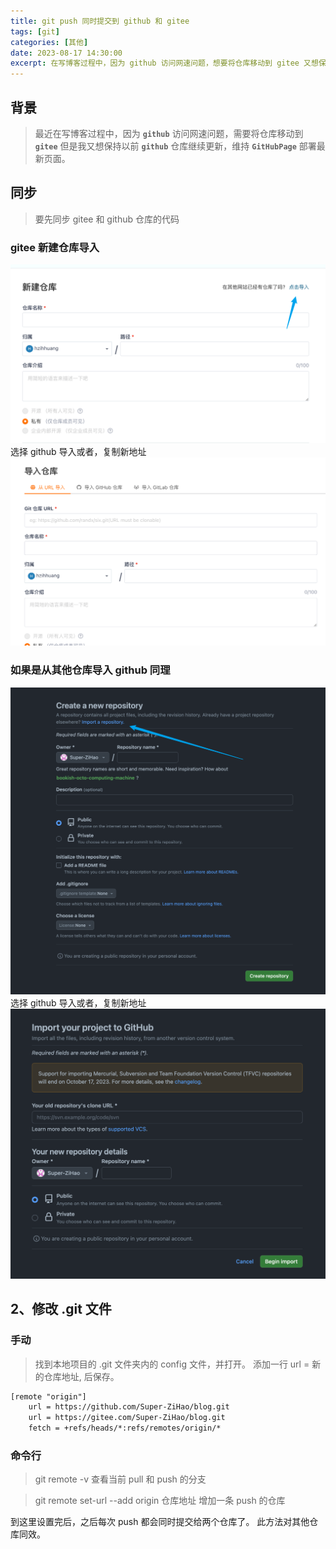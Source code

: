 ```yaml
---
title: git push 同时提交到 github 和 gitee
tags: [git]
categories: [其他]
date: 2023-08-17 14:30:00
excerpt: 在写博客过程中，因为 github 访问网速问题，想要将仓库移动到 gitee 又想保持以前 github 仓库继续更新...
---
```


## 背景
> 最近在写博客过程中，因为 **`github`** 访问网速问题，需要将仓库移动到 **`gitee`** 但是我又想保持以前 **`github`** 仓库继续更新，维持 **`GitHubPage`** 部署最新页面。


## 同步
> 要先同步 gitee 和 github 仓库的代码
### gitee 新建仓库导入
![gitee](/assets/images/compatible/gitee_import.png)
选择 github 导入或者，复制新地址
![gitee](/assets/images/compatible/gitee_import2.png)

### 如果是从其他仓库导入 github 同理
![github](/assets/images/compatible/github_import.png)
选择 github 导入或者，复制新地址
![github](/assets/images/compatible/github_import2.png)
## 2、修改 .git 文件
### 手动
> 找到本地项目的 .git 文件夹内的 config 文件，并打开。
> 添加一行 url = 新的仓库地址, 后保存。

```txt
[remote "origin"]
	url = https://github.com/Super-ZiHao/blog.git
	url = https://gitee.com/Super-ZiHao/blog.git 
	fetch = +refs/heads/*:refs/remotes/origin/*
```

### 命令行
> git remote -v
> 查看当前 pull 和 push 的分支

> git remote set-url --add origin 仓库地址
> 增加一条 push 的仓库


到这里设置完后，之后每次 push 都会同时提交给两个仓库了。
此方法对其他仓库同效。